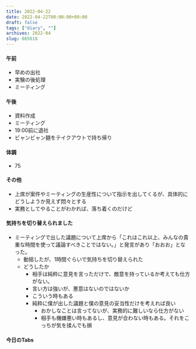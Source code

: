 ```yaml
---
title: 2022-04-22
date: 2022-04-22T00:00:00+09:00
draft: false
tags: ["diary", ""]
archives: 2022-04
slug: 665618
---
```

#### 午前
- 早めの出社
- 実験の後処理
- ミーティング
#### 午後
- 資料作成
- ミーティング
- 19:00前に退社
- ビャンビャン麺をテイクアウトで持ち帰り
#### 体調
- 75
#### その他
- 上席が案件やミーティングの生産性について指示を出してくるが、具体的にどうしようか見えず悶々とする
- 実務としてやることがわかれば、落ち着くのだけど
#### 気持ちを切り替えられました
- ミーティングで出した議題について上席から「これはこれ以上、みんなの貴重な時間を使って議論すべきことではない。」と発言があり「おおお」となった。
  - 動揺したが、1時間ぐらいで気持ちを切り替えられた
  - どうしたか
    - 相手は純粋に意見を言っただけで、敵意を持っているか考えても仕方がない。
    - 言い方は強いが、悪意はないのではないか
    - こういう時もある
    - 純粋に僕が出した議題と僕の意見の妥当性だけを考えれば良い
      - おかしなことは言ってないが、実務的に難しいなら仕方がない
      - 相手も機嫌悪い時もあるし、意見が合わない時もある。それをこっちが気を揉んでも損
#### 今日のTabs